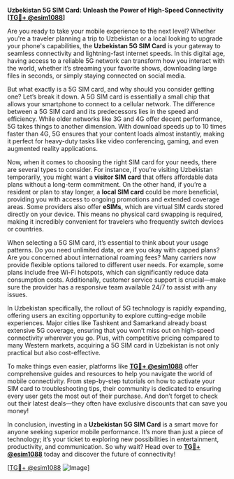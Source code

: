 **Uzbekistan 5G SIM Card: Unleash the Power of High-Speed Connectivity [[TG💪+ @esim1088](https://t.me/s/esim1088)]**

Are you ready to take your mobile experience to the next level? Whether you're a traveler planning a trip to Uzbekistan or a local looking to upgrade your phone's capabilities, the **Uzbekistan 5G SIM Card** is your gateway to seamless connectivity and lightning-fast internet speeds. In this digital age, having access to a reliable 5G network can transform how you interact with the world, whether it’s streaming your favorite shows, downloading large files in seconds, or simply staying connected on social media.

But what exactly is a 5G SIM card, and why should you consider getting one? Let’s break it down. A 5G SIM card is essentially a small chip that allows your smartphone to connect to a cellular network. The difference between a 5G SIM card and its predecessors lies in the speed and efficiency. While older networks like 3G and 4G offer decent performance, 5G takes things to another dimension. With download speeds up to 10 times faster than 4G, 5G ensures that your content loads almost instantly, making it perfect for heavy-duty tasks like video conferencing, gaming, and even augmented reality applications.

Now, when it comes to choosing the right SIM card for your needs, there are several types to consider. For instance, if you’re visiting Uzbekistan temporarily, you might want a **visitor SIM card** that offers affordable data plans without a long-term commitment. On the other hand, if you’re a resident or plan to stay longer, a **local SIM card** could be more beneficial, providing you with access to ongoing promotions and extended coverage areas. Some providers also offer **eSIMs**, which are virtual SIM cards stored directly on your device. This means no physical card swapping is required, making it incredibly convenient for travelers who frequently switch devices or countries.

When selecting a 5G SIM card, it’s essential to think about your usage patterns. Do you need unlimited data, or are you okay with capped plans? Are you concerned about international roaming fees? Many carriers now provide flexible options tailored to different user needs. For example, some plans include free Wi-Fi hotspots, which can significantly reduce data consumption costs. Additionally, customer service support is crucial—make sure the provider has a responsive team available 24/7 to assist with any issues.

In Uzbekistan specifically, the rollout of 5G technology is rapidly expanding, offering users an exciting opportunity to explore cutting-edge mobile experiences. Major cities like Tashkent and Samarkand already boast extensive 5G coverage, ensuring that you won’t miss out on high-speed connectivity wherever you go. Plus, with competitive pricing compared to many Western markets, acquiring a 5G SIM card in Uzbekistan is not only practical but also cost-effective.

To make things even easier, platforms like **[TG💪+ @esim1088](https://t.me/s/esim1088)** offer comprehensive guides and resources to help you navigate the world of mobile connectivity. From step-by-step tutorials on how to activate your SIM card to troubleshooting tips, their community is dedicated to ensuring every user gets the most out of their purchase. And don’t forget to check out their latest deals—they often have exclusive discounts that can save you money!

In conclusion, investing in a **Uzbekistan 5G SIM Card** is a smart move for anyone seeking superior mobile performance. It’s more than just a piece of technology; it’s your ticket to exploring new possibilities in entertainment, productivity, and communication. So why wait? Head over to **[TG💪+ @esim1088](https://t.me/s/esim1088)** today and discover the future of connectivity!

[[TG💪+ @esim1088](https://t.me/s/esim1088) ![Image](https://i.postimg.cc/Y0z9fWf4/image.png)]